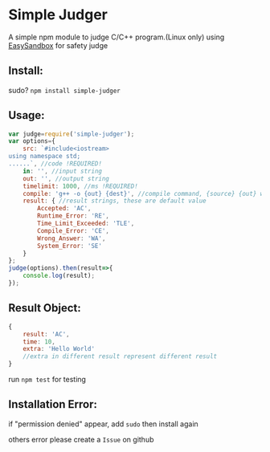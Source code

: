 Simple Judger
================
A simple npm module to judge C/C++ program.(Linux only)
using [EasySandbox](https://github.com/daveho/EasySandbox) for safety judge

Install:
----------------
sudo? `npm install simple-judger`

Usage:
----------------
```javascript
var judge=require('simple-judger');
var options={
    src: `#include<iostream>
using namespace std;
......`, //code !REQUIRED!
    in: '', //input string
    out: '', //output string
    timelimit: 1000, //ms !REQUIRED!
    compile: 'g++ -o {out} {dest}', //compile command, {source} {out} will be replaced !REQUIRED!
    result: { //result strings, these are default value
        Accepted: 'AC',
        Runtime_Error: 'RE',
        Time_Limit_Exceeded: 'TLE',
        Compile_Error: 'CE',
        Wrong_Answer: 'WA',
        System_Error: 'SE'
    }
};
judge(options).then(result=>{
    console.log(result);
});
```
Result Object:
----------------
```javascript
{
    result: 'AC',
    time: 10,
    extra: 'Hello World' 
    //extra in different result represent different result
}
```

run `npm test` for testing





Installation Error:
----------------
if "permission denied" appear, add `sudo` then install again

others error please create a `Issue` on github
